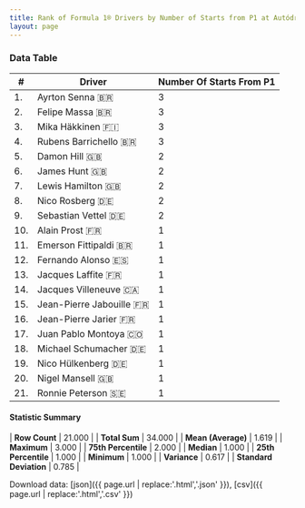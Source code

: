 ```yaml
---
title: Rank of Formula 1® Drivers by Number of Starts from P1 at Autódromo José Carlos Pace
layout: page
---
```


<canvas id="chart" width="400" height="180"></canvas>
<script>
var data = {
    "datasets": [
        {
            "backgroundColor": [
                "#f3a935",
                "#f3a935",
                "#f3a935",
                "#f3a935",
                "#f3a935",
                "#f3a935",
                "#f3a935",
                "#f3a935",
                "#f3a935",
                "#f3a935",
                "#f3a935",
                "#f3a935",
                "#f3a935",
                "#f3a935",
                "#f3a935",
                "#f3a935",
                "#f3a935",
                "#f3a935",
                "#f3a935",
                "#f3a935",
                "#f3a935"
            ],
            "borderColor": [
                "#f68639",
                "#f68639",
                "#f68639",
                "#f68639",
                "#f68639",
                "#f68639",
                "#f68639",
                "#f68639",
                "#f68639",
                "#f68639",
                "#f68639",
                "#f68639",
                "#f68639",
                "#f68639",
                "#f68639",
                "#f68639",
                "#f68639",
                "#f68639",
                "#f68639",
                "#f68639",
                "#f68639"
            ],
            "borderWidth": 1,
            "data": [
                3.0,
                3.0,
                3.0,
                3.0,
                2.0,
                2.0,
                2.0,
                2.0,
                2.0,
                1.0,
                1.0,
                1.0,
                1.0,
                1.0,
                1.0,
                1.0,
                1.0,
                1.0,
                1.0,
                1.0,
                1.0
            ],
            "label": "Number Of Starts From P1"
        }
    ],
    "labels": [
        "Ayrton Senna",
        "Felipe Massa",
        "Mika Häkkinen",
        "Rubens Barrichello",
        "Damon Hill",
        "James Hunt",
        "Lewis Hamilton",
        "Nico Rosberg",
        "Sebastian Vettel",
        "Alain Prost",
        "Emerson Fittipaldi",
        "Fernando Alonso",
        "Jacques Laffite",
        "Jacques Villeneuve",
        "Jean-Pierre Jabouille",
        "Jean-Pierre Jarier",
        "Juan Pablo Montoya",
        "Michael Schumacher",
        "Nico Hülkenberg",
        "Nigel Mansell",
        "Ronnie Peterson"
    ]
};
var options = {
  legend: {
    display: false
  },
  scales: {
    xAxes: [{
      ticks: {
        beginAtZero: true,
        maxRotation: 180,
        display: window.innerWidth > 800
      }
    }],
    yAxes: [{
      ticks: {
        beginAtZero: true
      }
    }]
  },
  onResize: function(chart, size) {
    chart.options.scales.xAxes[0].ticks.display = size.width > 800;
  }
};
var chart = new Chart("chart", {
    data: data,
    type: 'bar',
    options: options
});
</script>



### Data Table

| # | Driver | Number Of Starts From P1 |
|--|--|--|
| 1. | Ayrton Senna 🇧🇷 | 3 |
| 2. | Felipe Massa 🇧🇷 | 3 |
| 3. | Mika Häkkinen 🇫🇮 | 3 |
| 4. | Rubens Barrichello 🇧🇷 | 3 |
| 5. | Damon Hill 🇬🇧 | 2 |
| 6. | James Hunt 🇬🇧 | 2 |
| 7. | Lewis Hamilton 🇬🇧 | 2 |
| 8. | Nico Rosberg 🇩🇪 | 2 |
| 9. | Sebastian Vettel 🇩🇪 | 2 |
| 10. | Alain Prost 🇫🇷 | 1 |
| 11. | Emerson Fittipaldi 🇧🇷 | 1 |
| 12. | Fernando Alonso 🇪🇸 | 1 |
| 13. | Jacques Laffite 🇫🇷 | 1 |
| 14. | Jacques Villeneuve 🇨🇦 | 1 |
| 15. | Jean-Pierre Jabouille 🇫🇷 | 1 |
| 16. | Jean-Pierre Jarier 🇫🇷 | 1 |
| 17. | Juan Pablo Montoya 🇨🇴 | 1 |
| 18. | Michael Schumacher 🇩🇪 | 1 |
| 19. | Nico Hülkenberg 🇩🇪 | 1 |
| 20. | Nigel Mansell 🇬🇧 | 1 |
| 21. | Ronnie Peterson 🇸🇪 | 1 |

#### Statistic Summary

| **Row Count** | 21.000 |
| **Total Sum** | 34.000 |
| **Mean (Average)** | 1.619 |
| **Maximum** | 3.000 |
| **75th Percentile** | 2.000 |
| **Median** | 1.000 |
| **25th Percentile** | 1.000 |
| **Minimum** | 1.000 |
| **Variance** | 0.617 |
| **Standard Deviation** | 0.785 |

Download data: [json]({{ page.url | replace:'.html','.json' }}), [csv]({{ page.url | replace:'.html','.csv' }})
